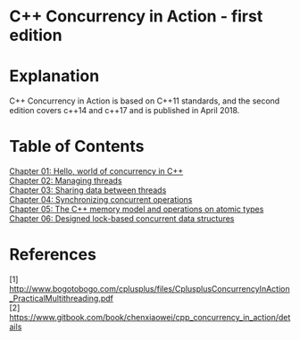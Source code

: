 # C++ Concurrency in Action - first edition

# Explanation
C++ Concurrency in Action is based on C++11 standards, and the second edition
covers c++14 and c++17 and is published in April 2018.

# Table of Contents
[Chapter 01: Hello, world of concurrency in C++](https://github.com/pingsoli/cpp/tree/master/tutorials/cpp_concurrency_in_action/chapter01)  
[Chapter 02: Managing threads](https://github.com/pingsoli/cpp/tree/master/tutorials/cpp_concurrency_in_action/chapter02)  
[Chapter 03: Sharing data between threads](https://github.com/pingsoli/cpp/tree/master/tutorials/cpp_concurrency_in_action/chapter03)  
[Chapter 04: Synchronizing concurrent operations](https://github.com/pingsoli/cpp/tree/master/tutorials/cpp_concurrency_in_action/chapter04)  
[Chapter 05: The C++ memory model and operations on atomic types](https://github.com/pingsoli/cpp/tree/master/tutorials/cpp_concurrency_in_action/chapter05)  
[Chapter 06: Designed lock-based concurrent data structures](https://github.com/pingsoli/cpp/tree/master/tutorials/cpp_concurrency_in_action/chapter06)  

# References
[1] http://www.bogotobogo.com/cplusplus/files/CplusplusConcurrencyInAction_PracticalMultithreading.pdf  
[2] https://www.gitbook.com/book/chenxiaowei/cpp_concurrency_in_action/details  
